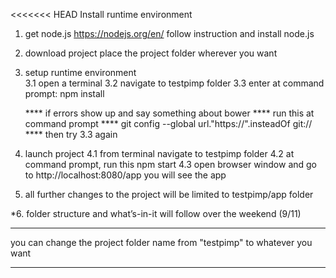 <<<<<<< HEAD
Install runtime environment
1.  get node.js
    https://nodejs.org/en/ 
    follow instruction and install node.js

2.  download project
    place the project folder wherever you want

3.  setup runtime environment   
    3.1 open a terminal
    3.2 navigate to testpimp folder
    3.3 enter at command prompt:
        npm install

    **** if errors show up and say something about bower
    **** run this at command prompt
    **** git config --global url."https://".insteadOf git://
    **** then try 3.3 again

4.  launch project
    4.1 from terminal navigate to testpimp folder
    4.2 at command prompt, run this
        npm start
    4.3 open browser window and go to 
        http://localhost:8080/app
        you will see the app

5.  all further changes to the project will be limited to testpimp/app folder

*6.	folder structure and what’s-in-it will follow over the weekend (9/11)

***********
you can change the project folder name from "testpimp" to whatever you want
***********
